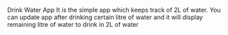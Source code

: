 Drink Water App
It is the simple app which keeps track of 2L of water.
You can update app after drinking certain litre of water and it will display remaining litre of water to drink in 2L of water
